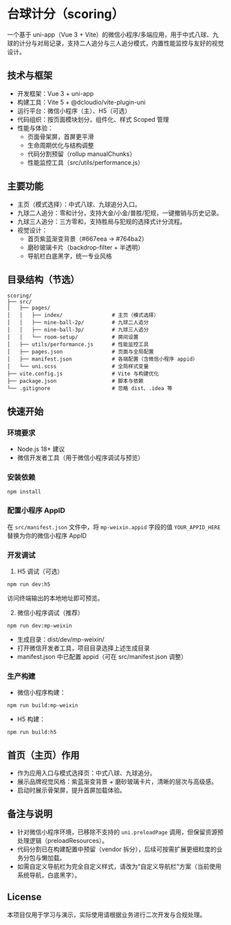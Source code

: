 # 台球计分（scoring）

一个基于 uni-app（Vue 3 + Vite）的微信小程序/多端应用，用于中式八球、九球的计分与对局记录，支持二人追分与三人追分模式，内置性能监控与友好的视觉设计。

## 技术与框架
- 开发框架：Vue 3 + uni-app
- 构建工具：Vite 5 + @dcloudio/vite-plugin-uni
- 运行平台：微信小程序（主）、H5（可选）
- 代码组织：按页面模块划分，组件化、样式 Scoped 管理
- 性能与体验：
  - 页面骨架屏，首屏更平滑
  - 生命周期优化与结构调整
  - 代码分割预留（rollup manualChunks）
  - 性能监控工具（src/utils/performance.js）

## 主要功能
- 主页（模式选择）：中式八球、九球追分入口。
- 九球二人追分：零和计分，支持大金/小金/普胜/犯规，一键撤销与历史记录。
- 九球三人追分：三方零和，支持胜局与犯规的选择式计分流程。
- 视觉设计：
  - 首页紫蓝渐变背景（#667eea → #764ba2）
  - 磨砂玻璃卡片（backdrop-filter + 半透明）
  - 导航栏白底黑字，统一专业风格

## 目录结构（节选）
```
scoring/
├── src/
│   ├── pages/
│   │   ├── index/                # 主页（模式选择）
│   │   ├── nine-ball-2p/         # 九球二人追分
│   │   ├── nine-ball-3p/         # 九球三人追分
│   │   └── room-setup/           # 房间设置
│   ├── utils/performance.js      # 性能监控工具
│   ├── pages.json                # 页面与全局配置
│   ├── manifest.json             # 各端配置（含微信小程序 appid）
│   └── uni.scss                  # 全局样式变量
├── vite.config.js                # Vite 与构建优化
├── package.json                  # 脚本与依赖
└── .gitignore                    # 忽略 dist、.idea 等
```

## 快速开始

### 环境要求
- Node.js 18+ 建议
- 微信开发者工具（用于微信小程序调试与预览）

### 安装依赖
```
npm install
```

### 配置小程序 AppID
在 `src/manifest.json` 文件中，将 `mp-weixin.appid` 字段的值 `YOUR_APPID_HERE` 替换为你的微信小程序 AppID

### 开发调试
1) H5 调试（可选）
```
npm run dev:h5
```
访问终端输出的本地地址即可预览。

2) 微信小程序调试（推荐）
```
npm run dev:mp-weixin
```
- 生成目录：dist/dev/mp-weixin/
- 打开微信开发者工具，项目目录选择上述生成目录
- manifest.json 中已配置 appid（可在 src/manifest.json 调整）

### 生产构建
- 微信小程序构建：
```
npm run build:mp-weixin
```
- H5 构建：
```
npm run build:h5
```

## 首页（主页）作用
- 作为应用入口与模式选择页：中式八球、九球追分。
- 展示品牌视觉风格：紫蓝渐变背景 + 磨砂玻璃卡片，清晰的层次与高级感。
- 启动时展示骨架屏，提升首屏加载体验。

## 备注与说明
- 针对微信小程序环境，已移除不支持的 `uni.preloadPage` 调用，但保留资源预处理逻辑（preloadResources）。
- 代码分割已在构建配置中预留（vendor 拆分），后续可按需扩展更细粒度的业务分包与懒加载。
- 如需自定义导航栏为完全自定义样式，请改为“自定义导航栏”方案（当前使用系统导航，白底黑字）。

## License
本项目仅用于学习与演示，实际使用请根据业务进行二次开发与合规处理。